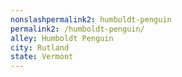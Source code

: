 ```yaml
---
﻿nonslashpermalink2: humboldt-penguin
permalink2: /humboldt-penguin/
alley: Humboldt Penguin
city: Rutland
state: Vermont
---
```

